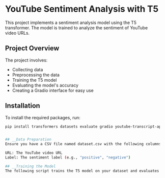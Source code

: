 # YouTube Sentiment Analysis with T5

This project implements a sentiment analysis model using the T5 transformer. The model is trained to analyze the sentiment of YouTube video URLs.

## Project Overview

The project involves:
- Collecting data
- Preprocessing the data
- Training the T5 model
- Evaluating the model's accuracy
- Creating a Gradio interface for easy use

## Installation

To install the required packages, run:

```bash
pip install transformers datasets evaluate gradio youtube-transcript-api pydub


## __Data Preparation
Ensure you have a CSV file named dataset.csv with the following columns:

URL: The YouTube video URL
Label: The sentiment label (e.g., "positive", "negative")

## __Training the Model
The following script trains the T5 model on your dataset and evaluates its accuracy:
